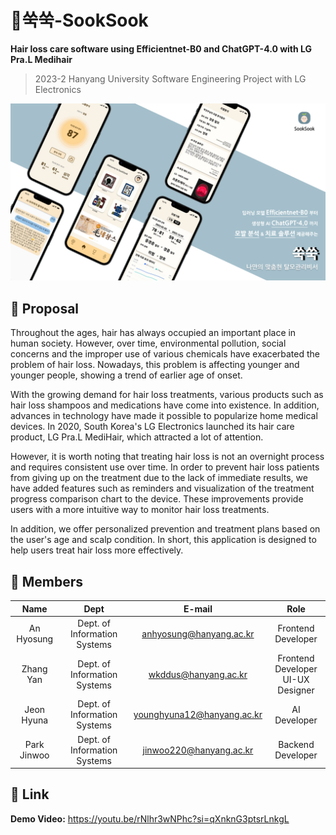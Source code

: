 # 🌱쑥쑥-SookSook
**Hair loss care software using Efficientnet-B0 and ChatGPT-4.0 with LG Pra.L Medihair**
> 2023-2 Hanyang University Software Engineering Project with LG Electronics

![image](https://github.com/SEproject-Medihair/.github/blob/main/profile/img/sooksook.png)
## 📖 Proposal
Throughout the ages, hair has always occupied an important place in human society. However, over time, environmental pollution, social concerns and the improper use of various chemicals have exacerbated the problem of hair loss. Nowadays, this problem is affecting younger and younger people, showing a trend of earlier age of onset.   

With the growing demand for hair loss treatments, various products such as hair loss shampoos and medications have come into existence. In addition, advances in technology have made it possible to popularize home medical devices. In 2020, South Korea's LG Electronics launched its hair care product, LG Pra.L MediHair, which attracted a lot of attention.

However, it is worth noting that treating hair loss is not an overnight process and requires consistent use over time. In order to prevent hair loss patients from giving up on the treatment due to the lack of immediate results, we have added features such as reminders and visualization of the treatment progress comparison chart to the device. These improvements provide users with a more intuitive way to monitor hair loss treatments.   

In addition, we offer personalized prevention and treatment plans based on the user's age and scalp condition. In short, this application is designed to help users treat hair loss more effectively.

## 👥 Members
| Name | Dept | E-mail | Role |
|   :---:    |     :---:      |      :---:      |   :---:   |
|An Hyosung| Dept. of Information Systems| anhyosung@hanyang.ac.kr|Frontend Developer|
|Zhang Yan| Dept. of Information Systems| wkddus@hanyang.ac.kr|Frontend Developer<br>UI-UX Designer|
| Jeon Hyuna| Dept. of Information Systems|younghyuna12@hanyang.ac.kr|AI Developer|
| Park Jinwoo| Dept. of Information Systems|jinwoo220@hanyang.ac.kr|Backend Developer|

## 🔗 Link
**Demo Video:** https://youtu.be/rNlhr3wNPhc?si=qXnknG3ptsrLnkgL




